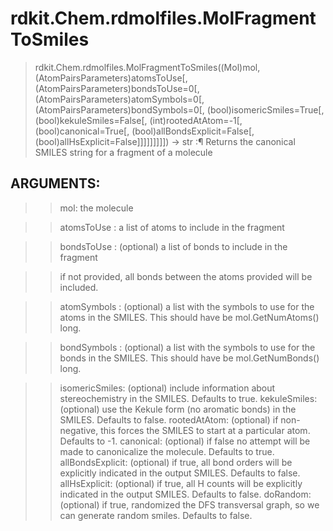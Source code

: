 # rdkit.Chem.rdmolfiles.MolFragmentToSmiles
>rdkit.Chem.rdmolfiles.MolFragmentToSmiles((Mol)mol, (AtomPairsParameters)atomsToUse[, (AtomPairsParameters)bondsToUse=0[, (AtomPairsParameters)atomSymbols=0[, (AtomPairsParameters)bondSymbols=0[, (bool)isomericSmiles=True[, (bool)kekuleSmiles=False[, (int)rootedAtAtom=-1[, (bool)canonical=True[, (bool)allBondsExplicit=False[, (bool)allHsExplicit=False]]]]]]]]]) → str :¶
Returns the canonical SMILES string for a fragment of a molecule

## ARGUMENTS:
>>mol: the molecule

>>atomsToUse : a list of atoms to include in the fragment

>>bondsToUse : (optional) a list of bonds to include in the fragment

>>if not provided, all bonds between the atoms provided will be included.

>> atomSymbols : (optional) a list with the symbols to use for the atoms
in the SMILES. This should have be mol.GetNumAtoms() long.

>> bondSymbols : (optional) a list with the symbols to use for the bonds
in the SMILES. This should have be mol.GetNumBonds() long.

>> isomericSmiles: (optional) include information about stereochemistry in the SMILES. Defaults to true.
>> kekuleSmiles: (optional) use the Kekule form (no aromatic bonds) in the SMILES. Defaults to false.
>> rootedAtAtom: (optional) if non-negative, this forces the SMILES to start at a particular atom. Defaults to -1.
canonical: (optional) if false no attempt will be made to canonicalize the molecule. Defaults to true.
allBondsExplicit: (optional) if true, all bond orders will be explicitly indicated in the output SMILES. Defaults to false.
allHsExplicit: (optional) if true, all H counts will be explicitly indicated in the output SMILES. Defaults to false.
doRandom: (optional) if true, randomized the DFS transversal graph, so we can generate random smiles. Defaults to false.
